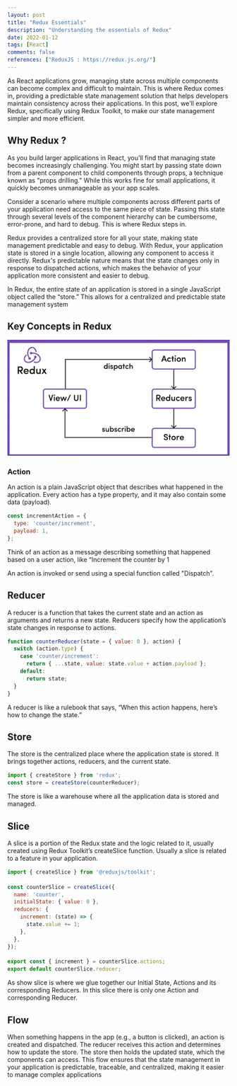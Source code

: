 ```yaml
---
layout: post
title: "Redux Essentials"
description: "Understanding the essentials of Redux"
date: 2022-01-12
tags: [React]
comments: false
references: ["ReduxJS : https://redux.js.org/"]
---
```


As React applications grow, managing state across multiple components can become complex and difficult to maintain. This is where Redux comes in, providing a predictable state management solution that helps developers maintain consistency across their applications. In this post, we'll explore Redux, specifically using Redux Toolkit, to make our state management simpler and more efficient.  

## Why Redux ?

As you build larger applications in React, you'll find that managing state becomes increasingly challenging. You might start by passing state down from a parent component to child components through props, a technique known as "props drilling." While this works fine for small applications, it quickly becomes unmanageable as your app scales.

Consider a scenario where multiple components across different parts of your application need access to the same piece of state. Passing this state through several levels of the component hierarchy can be cumbersome, error-prone, and hard to debug. This is where Redux steps in.

Redux provides a centralized store for all your state, making state management predictable and easy to debug. With Redux, your application state is stored in a single location, allowing any component to access it directly. Redux's predictable nature means that the state changes only in response to dispatched actions, which makes the behavior of your application more consistent and easier to debug.  

In Redux, the entire state of an application is stored in a single JavaScript object called the “store.” This allows for a centralized and predictable state management system

## Key Concepts in Redux  

<img src='images/2024-08-31-13-22-37.png' class='img-responsive'>


### Action
An action is a plain JavaScript object that describes what happened in the application. Every action has a type property, and it may also contain some data (payload).

```js
const incrementAction = {
  type: 'counter/increment',
  payload: 1,
};

```
Think of an action as a message describing something that happened based on a user action, like “Increment the counter by 1

An action is invoked or send using a special function called "Dispatch". 

## Reducer    
A reducer is a function that takes the current state and an action as arguments and returns a new state. Reducers specify how the application’s state changes in response to actions.  

```js 
function counterReducer(state = { value: 0 }, action) {
  switch (action.type) {
    case 'counter/increment':
      return { ...state, value: state.value + action.payload };
    default:
      return state;
  }
}

```
A reducer is like a rulebook that says, “When this action happens, here’s how to change the state.”  

## Store  
The store is the centralized place where the application state is stored. It brings together actions, reducers, and the current state.  

```js 
import { createStore } from 'redux';
const store = createStore(counterReducer);

```
The store is like a warehouse where all the application data is stored and managed.  

## Slice  
A slice is a portion of the Redux state and the logic related to it, usually created using Redux Toolkit’s createSlice function. Usually a slice is related to a feature in your application.  

```js
import { createSlice } from '@reduxjs/toolkit';

const counterSlice = createSlice({
  name: 'counter',
  initialState: { value: 0 },
  reducers: {
    increment: (state) => {
      state.value += 1;
    },
  },
});

export const { increment } = counterSlice.actions;
export default counterSlice.reducer;

```  
As show slice is where we glue together our Initial State, Actions and its corresponding Reducers. In this slice there is only one Action and corresponding Reducer.

## Flow  
When something happens in the app (e.g., a button is clicked), an action is created and dispatched. The reducer receives this action and determines how to update the store. The store then holds the updated state, which the components can access. This flow ensures that the state management in your application is predictable, traceable, and centralized, making it easier to manage complex applications  